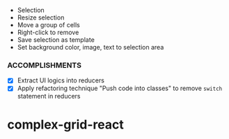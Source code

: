 - Selection
- Resize selection
- Move a group of cells
- Right-click to remove
- Save selection as template
- Set background color, image, text to selection area

### ACCOMPLISHMENTS

- [x] Extract UI logics into reducers
- [x] Apply refactoring technique "Push code into classes" to remove `switch` statement in reducers
# complex-grid-react
